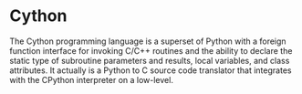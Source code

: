 Cython 
============
The Cython programming language is a superset of Python with a foreign function interface for invoking C/C++ routines and 
the ability to declare the static type of subroutine parameters and results, local variables, and class attributes.
It actually is a Python to C source code translator that integrates with the CPython interpreter on a low-level.
